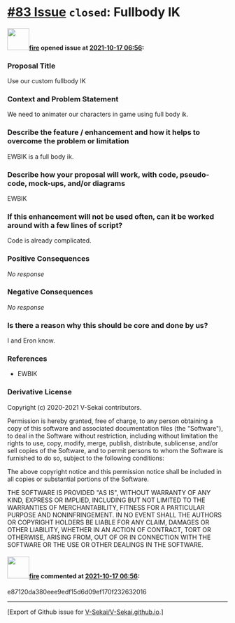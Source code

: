 # [\#83 Issue](https://github.com/V-Sekai/V-Sekai.github.io/issues/83) `closed`: Fullbody IK

#### <img src="https://avatars.githubusercontent.com/u/32321?u=c2e06a3d2b49a467aa907e54aa259516440267cc&v=4" width="50">[fire](https://github.com/fire) opened issue at [2021-10-17 06:56](https://github.com/V-Sekai/V-Sekai.github.io/issues/83):

### Proposal Title

Use our custom fullbody IK

### Context and Problem Statement

We need to animater our characters in game using full body ik.

### Describe the feature / enhancement and how it helps to overcome the problem or limitation

EWBIK is a full body ik.

### Describe how your proposal will work, with code, pseudo-code, mock-ups, and/or diagrams

EWBIK 

### If this enhancement will not be used often, can it be worked around with a few lines of script?

Code is already complicated.

### Positive Consequences

_No response_

### Negative Consequences

_No response_

### Is there a reason why this should be core and done by us?

I and Eron know.

### References

- EWBIK 

### Derivative License

Copyright (c) 2020-2021 V-Sekai contributors.

Permission is hereby granted, free of charge, to any person obtaining a copy
of this software and associated documentation files (the "Software"), to deal
in the Software without restriction, including without limitation the rights
to use, copy, modify, merge, publish, distribute, sublicense, and/or sell
copies of the Software, and to permit persons to whom the Software is
furnished to do so, subject to the following conditions:

The above copyright notice and this permission notice shall be included in all
copies or substantial portions of the Software.

THE SOFTWARE IS PROVIDED "AS IS", WITHOUT WARRANTY OF ANY KIND, EXPRESS OR
IMPLIED, INCLUDING BUT NOT LIMITED TO THE WARRANTIES OF MERCHANTABILITY,
FITNESS FOR A PARTICULAR PURPOSE AND NONINFRINGEMENT. IN NO EVENT SHALL THE
AUTHORS OR COPYRIGHT HOLDERS BE LIABLE FOR ANY CLAIM, DAMAGES OR OTHER
LIABILITY, WHETHER IN AN ACTION OF CONTRACT, TORT OR OTHERWISE, ARISING FROM,
OUT OF OR IN CONNECTION WITH THE SOFTWARE OR THE USE OR OTHER DEALINGS IN THE
SOFTWARE.


#### <img src="https://avatars.githubusercontent.com/u/32321?u=c2e06a3d2b49a467aa907e54aa259516440267cc&v=4" width="50">[fire](https://github.com/fire) commented at [2021-10-17 06:56](https://github.com/V-Sekai/V-Sekai.github.io/issues/83#issuecomment-955910382):

e87120da380eee9edf15d6d09ef170f232632016


-------------------------------------------------------------------------------



[Export of Github issue for [V-Sekai/V-Sekai.github.io](https://github.com/V-Sekai/V-Sekai.github.io).]
